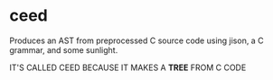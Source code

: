 ceed
====

Produces an AST from preprocessed C source code using jison, a C grammar, and some sunlight.

IT'S CALLED CEED BECAUSE IT MAKES A **TREE** FROM C CODE

